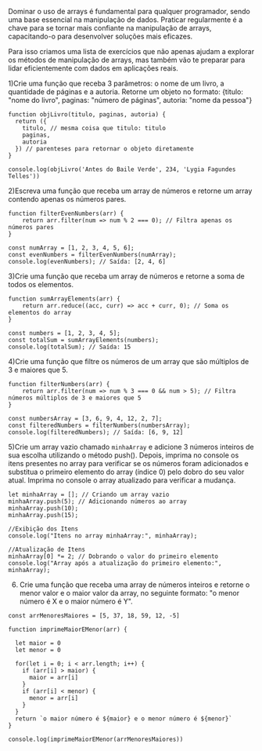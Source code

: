 Dominar o uso de arrays é fundamental para qualquer programador, sendo uma base essencial na manipulação de dados. Praticar regularmente é a chave para se tornar mais  confiante na manipulação de arrays, capacitando-o para desenvolver soluções mais eficazes.

Para isso criamos uma lista de exercícios que não apenas ajudam a explorar os métodos de manipulação de arrays, mas também vão te preparar para lidar eficientemente com dados em aplicações reais. 

1)Crie uma função que receba 3 parâmetros: o nome de um livro, a quantidade de páginas e a autoria. Retorne um objeto no formato: {titulo: "nome do livro", paginas: "número de páginas", autoria: "nome da pessoa"}
```
function objLivro(titulo, paginas, autoria) {
  return ({
    titulo, // mesma coisa que titulo: titulo
    paginas,
    autoria
  }) // parenteses para retornar o objeto diretamente
}

console.log(objLivro('Antes do Baile Verde', 234, 'Lygia Fagundes Telles'))
```

2)Escreva uma função que receba um array de números e retorne um array contendo apenas os números pares.

```
function filterEvenNumbers(arr) {
    return arr.filter(num => num % 2 === 0); // Filtra apenas os números pares
}

const numArray = [1, 2, 3, 4, 5, 6];
const evenNumbers = filterEvenNumbers(numArray);
console.log(evenNumbers); // Saída: [2, 4, 6]
```


3)Crie uma função que receba um array de números e retorne a soma de todos os elementos.

```
function sumArrayElements(arr) {
    return arr.reduce((acc, curr) => acc + curr, 0); // Soma os elementos do array
}

const numbers = [1, 2, 3, 4, 5];
const totalSum = sumArrayElements(numbers);
console.log(totalSum); // Saída: 15
```


4)Crie uma função que filtre os números de um array que são múltiplos de 3 e maiores que 5.

```
function filterNumbers(arr) {
    return arr.filter(num => num % 3 === 0 && num > 5); // Filtra números múltiplos de 3 e maiores que 5
}

const numbersArray = [3, 6, 9, 4, 12, 2, 7];
const filteredNumbers = filterNumbers(numbersArray);
console.log(filteredNumbers); // Saída: [6, 9, 12]
```

5)Crie um array vazio chamado `minhaArray` e adicione 3 números inteiros de sua escolha utilizando o método push(). Depois, imprima no console os itens presentes no array para verificar se os números foram adicionados e substitua o primeiro elemento do array (índice 0) pelo dobro do seu valor atual. Imprima no console o array atualizado para verificar a mudança.

```
let minhaArray = []; // Criando um array vazio
minhaArray.push(5); // Adicionando números ao array
minhaArray.push(10);
minhaArray.push(15);

//Exibição dos Itens
console.log("Itens no array minhaArray:", minhaArray);

//Atualização de Itens
minhaArray[0] *= 2; // Dobrando o valor do primeiro elemento
console.log("Array após a atualização do primeiro elemento:", minhaArray);
```

 6) Crie uma função que receba uma array de números inteiros e retorne o menor valor e o maior valor da array, no seguinte formato: "o menor número é X e o maior número é Y".
```
const arrMenoresMaiores = [5, 37, 18, 59, 12, -5]

function imprimeMaiorEMenor(arr) {

  let maior = 0
  let menor = 0

  for(let i = 0; i < arr.length; i++) {
    if (arr[i] > maior) {
      maior = arr[i]
    }
    if (arr[i] < menor) {
      menor = arr[i]
    }
  }
  return `o maior número é ${maior} e o menor número é ${menor}`
}

console.log(imprimeMaiorEMenor(arrMenoresMaiores))

```

